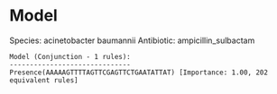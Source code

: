 
# Model

Species: acinetobacter baumannii
Antibiotic: ampicillin_sulbactam

```
Model (Conjunction - 1 rules):
------------------------------
Presence(AAAAAGTTTTAGTTCGAGTTCTGAATATTAT) [Importance: 1.00, 202 equivalent rules]

```

